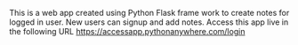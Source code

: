 This is a web app created using Python Flask frame work to create notes for logged in user. New users can signup and add notes. Access this app live in the following URL
https://accessapp.pythonanywhere.com/login
